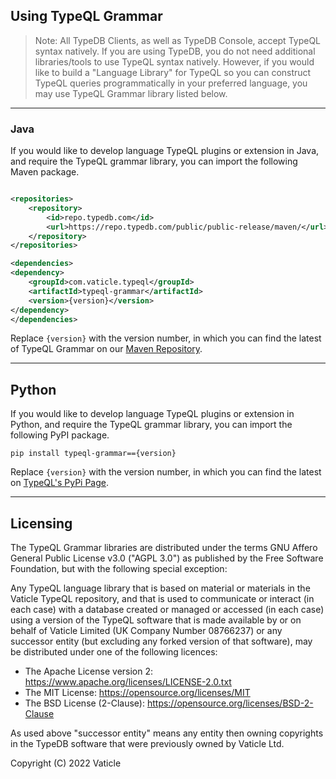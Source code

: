 ## Using TypeQL Grammar

> Note: All TypeDB Clients, as well as TypeDB Console, accept TypeQL syntax natively. If you are using TypeDB, you do not need additional libraries/tools to use TypeQL syntax natively.
> However, if you would like to build a "Language Library" for TypeQL so you can construct TypeQL queries programmatically in your preferred language, you may use TypeQL Grammar library listed below.

---

### Java

If you would like to develop language TypeQL plugins or extension in Java, and require the TypeQL grammar library, you can import the following Maven package.

```xml

<repositories>
    <repository>
        <id>repo.typedb.com</id>
        <url>https://repo.typedb.com/public/public-release/maven/</url>
    </repository>
</repositories>

<dependencies>
<dependency>
    <groupId>com.vaticle.typeql</groupId>
    <artifactId>typeql-grammar</artifactId>
    <version>{version}</version>
</dependency>
</dependencies>
```

Replace `{version}` with the version number, in which you can find the latest of TypeQL Grammar on our [Maven Repository](https://cloudsmith.io/~typedb/repos/public-release/packages/?q=name%3A%27%5Etypeql-grammar%24%27).

---

## Python

If you would like to develop language TypeQL plugins or extension in Python, and require the TypeQL grammar library, you can import the following PyPI package.

```
pip install typeql-grammar=={version}
```

Replace `{version}` with the version number, in which you can find the latest on [TypeQL's PyPi Page](https://pypi.org/project/typeql-grammar/).

---

## Licensing

The TypeQL Grammar libraries are distributed under the terms GNU Affero General Public License v3.0 ("AGPL 3.0") as published by the Free Software Foundation, but with the following special exception:

Any TypeQL language library that is based on material or materials in the Vaticle TypeQL repository, and that is used to communicate or interact (in each case) with a database created or managed or accessed (in each case) using a version of the TypeQL software that is made available by or on behalf of Vaticle Limited (UK Company Number 08766237) or any successor entity (but excluding any forked version of that software), may be distributed under one of the following licences:

- The Apache License version 2: https://www.apache.org/licenses/LICENSE-2.0.txt
- The MIT License: https://opensource.org/licenses/MIT
- The BSD License (2-Clause): https://opensource.org/licenses/BSD-2-Clause

As used above "successor entity" means any entity then owning copyrights in the TypeDB software that were previously owned by Vaticle Ltd.

Copyright (C) 2022 Vaticle

